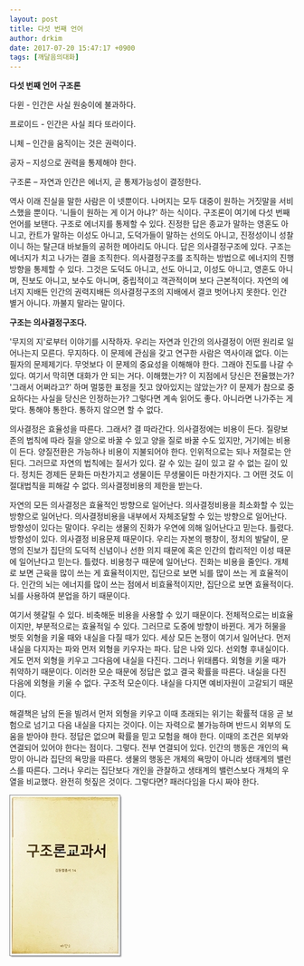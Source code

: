 ```yaml
---
layout: post
title: 다섯 번째 언어
author: drkim
date: 2017-07-20 15:47:17 +0900
tags: [깨달음의대화]
---
```

**다섯 번째 언어 구조론**

  


다윈 - 인간은 사실 원숭이에 불과하다. 
  
프로이드 - 인간은 사실 죄다 또라이다. 
  
니체 – 인간을 움직이는 것은 권력이다. 
  
공자 – 지성으로 권력을 통제해야 한다.

  


구조론 – 자연과 인간은 에너지, 곧 통제가능성이 결정한다.

  


역사 이래 진실을 말한 사람은 이 넷뿐이다. 나머지는 모두 대중이 원하는 거짓말을 서비스했을 뿐이다. '니들이 원하는 게 이거 아냐?' 하는 식이다. 구조론이 여기에 다섯 번째 언어를 보탠다. 구조로 에너지를 통제할 수 있다. 진정한 답은 종교가 말하는 영혼도 아니고, 칸트가 말하는 이성도 아니고, 도덕가들이 말하는 선의도 아니고, 진정성이니 성찰이니 하는 탈근대 바보들의 공허한 메아리도 아니다. 답은 의사결정구조에 있다. 구조는 에너지가 치고 나가는 결을 조직한다. 의사결정구조를 조직하는 방법으로 에너지의 진행방향을 통제할 수 있다. 그것은 도덕도 아니고, 선도 아니고, 이성도 아니고, 영혼도 아니며, 진보도 아니고, 보수도 아니며, 중립적이고 객관적이며 보다 근본적이다. 자연의 에너지 지배든 인간의 권력지배든 의사결정구조의 지배에서 결코 벗어나지 못한다. 인간 별거 아니다. 까불지 말라는 말이다.

  


  


**구조는 의사결정구조다.**

  


'무지의 지'로부터 이야기를 시작하자. 우리는 자연과 인간의 의사결정이 어떤 원리로 일어나는지 모른다. 무지하다. 이 문제에 관심을 갖고 연구한 사람은 역사이래 없다. 이는 필자의 문제제기다. 무엇보다 이 문제의 중요성을 이해해야 한다. 그래야 진도를 나갈 수 있다. 여기서 막히면 대화가 안 되는 거다. 이해했는가? 이 지점에서 당신은 전율했는가? '그래서 어쩌라고?' 하며 멀뚱한 표정을 짓고 앉아있지는 않았는가? 이 문제가 참으로 중요하다는 사실을 당신은 인정하는가? 그렇다면 계속 읽어도 좋다. 아니라면 나가주는 게 맞다. 통해야 통한다. 통하지 않으면 할 수 없다.

  


의사결정은 효율성을 따른다. 그래서? 결 따라간다. 의사결정에는 비용이 든다. 질량보존의 법칙에 따라 질을 양으로 바꿀 수 있고 양을 질로 바꿀 수도 있지만, 거기에는 비용이 든다. 양질전환은 가능하나 비용이 지불되어야 한다. 인위적으로는 되나 저절로는 안 된다. 그러므로 자연의 법칙에는 질서가 있다. 갈 수 있는 길이 있고 갈 수 없는 길이 있다. 정치든 경제든 문화든 마찬가지고 생물이든 무생물이든 마찬가지다. 그 어떤 것도 이 절대법칙을 피해갈 수 없다. 의사결정비용의 제한을 받는다.

  


자연의 모든 의사결정은 효율적인 방향으로 일어난다. 의사결정비용을 최소화할 수 있는 방향으로 일어난다. 의사결정비용을 내부에서 자체조달할 수 있는 방향으로 일어난다. 방향성이 있다는 말이다. 우리는 생물의 진화가 우연에 의해 일어난다고 믿는다. 틀렸다. 방향성이 있다. 의사결정 비용문제 때문이다. 우리는 자본의 팽창이, 정치의 발달이, 문명의 진보가 집단의 도덕적 신념이나 선한 의지 때문에 혹은 인간의 합리적인 이성 때문에 일어난다고 믿는다. 틀렸다. 비용청구 때문에 일어난다. 진화는 비용을 줄인다. 개체로 보면 근육을 많이 쓰는 게 효율적이지만, 집단으로 보면 뇌를 많이 쓰는 게 효율적이다. 인간의 뇌는 에너지를 많이 쓰는 점에서 비효율적이지만, 집단으로 보면 효율적이다. 뇌를 사용하여 분업을 하기 때문이다.

  


여기서 헷갈릴 수 있다. 비축해둔 비용을 사용할 수 있기 때문이다. 전체적으로는 비효율이지만, 부분적으로는 효율적일 수 있다. 그러므로 도중에 방향이 바뀐다. 게가 허물을 벗듯 외형을 키울 때와 내실을 다질 때가 있다. 세상 모든 논쟁이 여기서 일어난다. 먼저 내실을 다지자는 파와 먼저 외형을 키우자는 파다. 답은 나와 있다. 선외형 후내실이다. 게도 먼저 외형을 키우고 그다음에 내실을 다진다. 그러나 위태롭다. 외형을 키울 때가 취약하기 때문이다. 이러한 모순 때문에 정답은 없고 결국 확률을 따른다. 내실을 다진 다음에 외형을 키울 수 없다. 구조적 모순이다. 내실을 다지면 예비자원이 고갈되기 때문이다.

  


해결책은 남의 돈을 빌려서 먼저 외형을 키우고 이때 초래되는 위기는 확률적 대응 곧 보험으로 넘기고 다음 내실을 다지는 것이다. 이는 자력으로 불가능하며 반드시 외부의 도움을 받아야 한다. 정답은 없으며 확률을 믿고 모험을 해야 한다. 이때의 조건은 외부와 연결되어 있어야 한다는 점이다. 그렇다. 전부 연결되어 있다. 인간의 행동은 개인의 욕망이 아니라 집단의 욕망을 따른다. 생물의 행동은 개체의 욕망이 아니라 생태계의 밸런스를 따른다. 그러나 우리는 집단보다 개인을 관찰하고 생태계의 밸런스보다 개체의 우열을 비교했다. 완전히 헛짚은 것이다. 그렇다면? 패러다임을 다시 짜야 한다.

  


  



![](/files/attach/images/198/373/867/00.jpg)